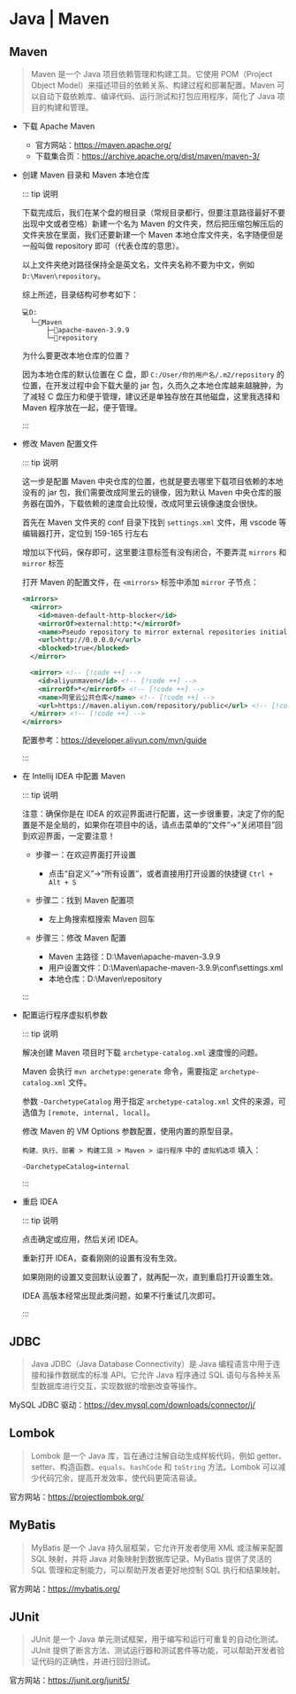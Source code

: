 # Java | Maven

## Maven

> Maven 是一个 Java 项目依赖管理和构建工具。它使用 POM（Project Object Model）来描述项目的依赖关系、构建过程和部署配置。Maven 可以自动下载依赖库、编译代码、运行测试和打包应用程序，简化了 Java 项目的构建和管理。

- 下载 Apache Maven

  - 官方网站：<https://maven.apache.org/>
  - 下载集合页：<https://archive.apache.org/dist/maven/maven-3/>

- 创建 Maven 目录和 Maven 本地仓库

  ::: tip 说明

  下载完成后，我们在某个盘的根目录（常规目录都行，但要注意路径最好不要出现中文或者空格）新建一个名为 Maven 的文件夹，然后把压缩包解压后的文件夹放在里面，我们还要新建一个 Maven 本地仓库文件夹，名字随便但是一般叫做 repository 即可（代表仓库的意思）。

  以上文件夹绝对路径保持全是英文名，文件夹名称不要为中文，例如 `D:\Maven\repository`。

  综上所述，目录结构可参考如下：

  ```text
  💻D:
    └─📂Maven
        ├─📂apache-maven-3.9.9
        └─📂repository
  ```

  为什么要更改本地仓库的位置？

  因为本地仓库的默认位置在 C 盘，即 `C:/User/你的用户名/.m2/repository` 的位置，在开发过程中会下载大量的 jar 包，久而久之本地仓库越来越臃肿，为了减轻 C 盘压力和便于管理，建议还是单独存放在其他磁盘，这里我选择和 Maven 程序放在一起，便于管理。

  :::

- 修改 Maven 配置文件

  ::: tip 说明

  这一步是配置 Maven 中央仓库的位置，也就是要去哪里下载项目依赖的本地没有的 jar 包，我们需要改成阿里云的镜像，因为默认 Maven 中央仓库的服务器在国外，下载依赖的速度会比较慢，改成阿里云镜像速度会很快。

  首先在 Maven 文件夹的 conf 目录下找到 `settings.xml` 文件，用 vscode 等编辑器打开，定位到 159-165 行左右

  增加以下代码，保存即可，这里要注意标签有没有闭合，不要弄混 `mirrors` 和 `mirror` 标签

  打开 Maven 的配置文件，在 `<mirrors>` 标签中添加 `mirror` 子节点：

  ```xml
  <mirrors>
    <mirror>
      <id>maven-default-http-blocker</id>
      <mirrorOf>external:http:*</mirrorOf>
      <name>Pseudo repository to mirror external repositories initially using HTTP.</name>
      <url>http://0.0.0.0/</url>
      <blocked>true</blocked>
    </mirror>

    <mirror> <!-- [!code ++] -->
      <id>aliyunmaven</id> <!-- [!code ++] -->
      <mirrorOf>*</mirrorOf> <!-- [!code ++] -->
      <name>阿里云公共仓库</name> <!-- [!code ++] -->
      <url>https://maven.aliyun.com/repository/public</url> <!-- [!code ++] -->
    </mirror> <!-- [!code ++] -->
  </mirrors>
  ```

  配置参考：<https://developer.aliyun.com/mvn/guide>

  :::

- 在 Intellij IDEA 中配置 Maven

  ::: tip 说明

  注意：确保你是在 IDEA 的欢迎界面进行配置，这一步很重要，决定了你的配置是不是全局的，如果你在项目中的话，请点击菜单的“文件”→“关闭项目”回到欢迎界面，一定要注意！

  - 步骤一：在欢迎界面打开设置

    - 点击“自定义”→“所有设置”，或者直接用打开设置的快捷键 `Ctrl + Alt + S`

  - 步骤二：找到 Maven 配置项

    - 左上角搜索框搜索 Maven 回车

  - 步骤三：修改 Maven 配置

    - Maven 主路径：D:\Maven\apache-maven-3.9.9
    - 用户设置文件：D:\Maven\apache-maven-3.9.9\conf\settings.xml
    - 本地仓库：D:\Maven\repository

  :::

- 配置运行程序虚拟机参数

  ::: tip 说明

  解决创建 Maven 项目时下载 `archetype-catalog.xml` 速度慢的问题。

  Maven 会执行 `mvn archetype:generate` 命令，需要指定 `archetype-catalog.xml` 文件。

  参数 `-DarchetypeCatalog` 用于指定 `archetype-catalog.xml` 文件的来源，可选值为 `[remote, internal, local]`。

  修改 Maven 的 VM Options 参数配置，使用内置的原型目录。

  `构建、执行、部署 > 构建工具 > Maven > 运行程序` 中的 `虚拟机选项` 填入：

  ```text
  -DarchetypeCatalog=internal
  ```

  :::

- 重启 IDEA

  ::: tip 说明

  点击确定或应用，然后关闭 IDEA。

  重新打开 IDEA，查看刚刚的设置有没有生效。

  如果刚刚的设置又变回默认设置了，就再配一次，直到重启打开设置生效。

  IDEA 高版本经常出现此类问题，如果不行重试几次即可。

  :::

## JDBC

> Java JDBC（Java Database Connectivity）是 Java 编程语言中用于连接和操作数据库的标准 API。它允许 Java 程序通过 SQL 语句与各种关系型数据库进行交互，实现数据的增删改查等操作。

MySQL JDBC 驱动：<https://dev.mysql.com/downloads/connector/j/>

## Lombok

> Lombok 是一个 Java 库，旨在通过注解自动生成样板代码，例如 getter、setter、构造函数、`equals`、`hashCode` 和 `toString` 方法。Lombok 可以减少代码冗余，提高开发效率，使代码更简洁易读。

官方网站：<https://projectlombok.org/>

## MyBatis

> MyBatis 是一个 Java 持久层框架，它允许开发者使用 XML 或注解来配置 SQL 映射，并将 Java 对象映射到数据库记录。MyBatis 提供了灵活的 SQL 管理和定制能力，可以帮助开发者更好地控制 SQL 执行和结果映射。

官方网站：<https://mybatis.org/>

## JUnit

> JUnit 是一个 Java 单元测试框架，用于编写和运行可重复的自动化测试。JUnit 提供了断言方法、测试运行器和测试套件等功能，可以帮助开发者验证代码的正确性，并进行回归测试。

官方网站：<https://junit.org/junit5/>
